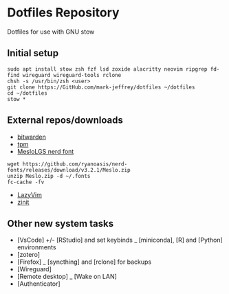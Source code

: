# Dotfiles Repository 

Dotfiles for use with GNU stow

## Initial setup

```{shell}
sudo apt install stow zsh fzf lsd zoxide alacritty neovim ripgrep fd-find wireguard wireguard-tools rclone
chsh -s /usr/bin/zsh <user>
git clone https://GitHub.com/mark-jeffrey/dotfiles ~/dotfiles
cd ~/dotfiles
stow *
```

## External repos/downloads

- [bitwarden](https://bitwarden.com/download/)
- [tpm](https://github.com/tmux-plugins/tpm)
- [MesloLGS nerd font](https://www.nerdfonts.com/font-downloads)

```{shell}
wget https://github.com/ryanoasis/nerd-fonts/releases/download/v3.2.1/Meslo.zip
unzip Meslo.zip -d ~/.fonts
fc-cache -fv
```
- [LazyVim](https://www.lazyvim.org/installation)
- [zinit](https://github.com/zdharma-continuum/zinit?tab=readme-ov-file#install)

## Other new system tasks

- [VsCode] +/- [RStudio] and set keybinds
_ [miniconda], [R] and [Python] environments
- [zotero]
- [Firefox]
_ [syncthing] and [rclone] for backups
- [Wireguard]
- [Remote desktop]
_ [Wake on LAN]
- [Authenticator]

